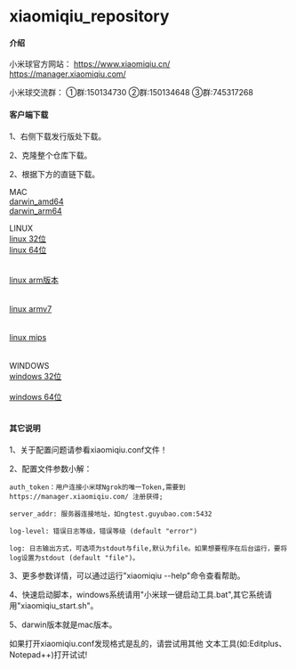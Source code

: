 # xiaomiqiu_repository

#### 介绍
小米球官方网站：
https://www.xiaomiqiu.cn/
<br>
https://manager.xiaomiqiu.com/

小米球交流群：
①群:150134730
②群:150134648
③群:745317268

#### 客户端下载

1、右侧下载发行版处下载。

2、克隆整个仓库下载。

2、根据下方的直链下载。

MAC
<br>
[darwin_amd64](https://gitee.com/ciqiu/xiaomiqiu_repository/raw/master/darwin_amd64/xiaomiqiu)
<br>
[darwin_arm64](https://gitee.com/ciqiu/xiaomiqiu_repository/raw/master/darwin_arm64/xiaomiqiu)

LINUX
<br>
[linux 32位](https://gitee.com/ciqiu/xiaomiqiu_repository/raw/master/linux_386/xiaomiqiu)
<br>
[linux 64位](https://gitee.com/ciqiu/xiaomiqiu_repository/raw/master/linux_amd64/xiaomiqiu)    
<br>    
[linux arm版本](https://gitee.com/ciqiu/xiaomiqiu_repository/raw/master/linux_arm64/xiaomiqiu)    
<br>    
[linux armv7](https://gitee.com/ciqiu/xiaomiqiu_repository/raw/master/linux_armv7/xiaomiqiu)    
<br>    
[linux mips](https://gitee.com/ciqiu/xiaomiqiu_repository/raw/master/linux_mips/xiaomiqiu)    
<br>    
WINDOWS
<br>
[windows 32位](https://gitee.com/ciqiu/xiaomiqiu_repository/raw/master/windows_386/xiaomiqiu.exe)    
<br>
[windows 64位](https://gitee.com/ciqiu/xiaomiqiu_repository/raw/master/windows_amd64/xiaomiqiu.exe)    
<br>


#### 其它说明

1、关于配置问题请参看xiaomiqiu.conf文件！

2、配置文件参数小解：

	auth_token：用户连接小米球Ngrok的唯一Token,需要到https://manager.xiaomiqiu.com/ 注册获得;

	server_addr: 服务器连接地址，如ngtest.guyubao.com:5432

	log-level: 错误日志等级，错误等级 (default "error")

	log: 日志输出方式，可选项为stdout与file,默认为file。如果想要程序在后台运行，要将log设置为stdout (default "file")。

3、更多参数详情，可以通过运行"xiaomiqiu --help"命令查看帮助。

4、快速启动脚本，windows系统请用"小米球一键启动工具.bat",其它系统请用"xiaomiqiu_start.sh"。

5、darwin版本就是mac版本。

如果打开xiaomiqiu.conf发现格式是乱的，请尝试用其他
文本工具(如:Editplus、Notepad++)打开试试!
